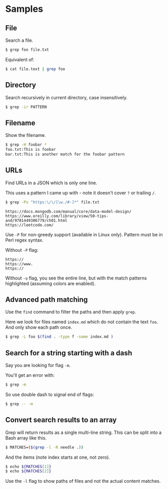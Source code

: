# Samples


## File

Search a file.

```sh
$ grep foo file.txt
```

Equivalent of:

```sh
$ cat file.text | grep foo
```


## Directory

Search recursively in current directory, case insensitively.

```sh
$ grep -ir PATTERN
```


## Filename

Show the filename.

```sh
$ grep -H foobar *
foo.txt:This is foobar
bar.txt:This is another match for the foobar pattern
```


## URLs

Find URLs in a JSON which is only one line.

This uses a pattern I came up with - note it doesn't cover `?` or trailing `/`.

```sh
$ grep -Po "https:\/\/[\w./#-]*" file.txt
```

```
https://docs.mongodb.com/manual/core/data-model-design/
https://www.oreilly.com/library/view/50-tips-and/9781449306779/ch01.html
https://leetcode.com/
```

Use `-P` for non-greedy support (available in Linux only). Pattern must be in Perl regex syntax.

Without `-P` flag:

```
https://
https://www.
https://
```

Without `-o` flag, you see the entire line, but with the match patterns highlighted (assuming colors are enabled).


## Advanced path matching

Use the `find` command to filter the paths and then apply `grep`.

Here we look for files named `index.md` which do not contain the text `foo`. And only show each path once.

```sh
$ grep -L foo $(find . -type f -name index.md )
```


## Search for a string starting with a dash

Say you are looking for flag `-m`.

You'll get an error with:

```sh
$ grep -m
```

So use double dash to signal end of flags:

```sh
$ grep -- -m
```


## Convert search results to an array

Grep will return results as a single multi-line string. This can be split into a Bash array like this.

```sh
$ MATCHES=($(grep -l -R needle .))
```

And the items (note index starts at one, not zero).

```sh
$ echo ${MATCHES[1]}
$ echo ${MATCHES[2]}
```

Use the `-l` flag to show paths of files and not the actual content matches.
